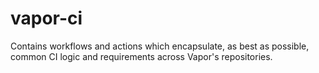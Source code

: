 # vapor-ci

Contains workflows and actions which encapsulate, as best as possible, common CI logic and requirements across Vapor's repositories.

